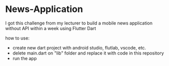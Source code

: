 # News-Application
I got this challenge from my lecturer to build a mobile news application without API within a week using Flutter Dart

how to use:

- create new dart project with android studio, flutlab, vscode, etc.
- delete main.dart on "lib" folder and replace it with code in this repository
- run the app
